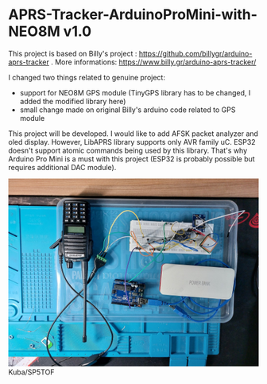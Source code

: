 # APRS-Tracker-ArduinoProMini-with-NEO8M v1.0
This project is based on Billy's project : https://github.com/billygr/arduino-aprs-tracker .
More informations: https://www.billy.gr/arduino-aprs-tracker/

I changed two things related to genuine project:
- support for NEO8M GPS module (TinyGPS library has to be changed, I added the modified library here)
- small change made on original Billy's arduino code related to GPS module
  
This project will be developed. 
I would like to add AFSK packet analyzer and oled display.
However, LibAPRS library supports only AVR family uC. ESP32 doesn't support atomic commands being used by this library. 
That's why Arduino Pro Mini is a must with this project (ESP32 is probably possible but requires additional DAC module).

![image](https://github.com/sp5tof/APRS-Tracker-ArduinoProMini-with-NEO8M/blob/main/aprs_prototype.jpg)
Kuba/SP5TOF
